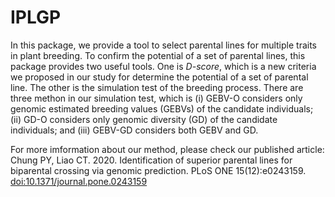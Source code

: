 # IPLGP

In this package, we provide a tool to select parental lines for multiple traits in plant breeding. To confirm the potential of a set of parental lines, this package provides two useful tools. One is *D-score*, which is a new criteria we proposed in our study for determine the potential of a set of parental line. The other is the simulation test of the breeding process. There are three methon in our simulation test, which is (i) GEBV-O considers only genomic estimated breeding values (GEBVs) of the candidate individuals; (ii) GD-O considers only genomic diversity (GD) of the candidate individuals; and (iii) GEBV-GD considers both GEBV and GD.   
  
For more imformation about our method, please check our published article:  
Chung PY, Liao CT. 2020. Identification of superior parental lines for biparental crossing via genomic prediction. PLoS ONE 15(12):e0243159. [<doi:10.1371/journal.pone.0243159>](https://journals.plos.org/plosone/article/authors?id=10.1371/journal.pone.0243159)
